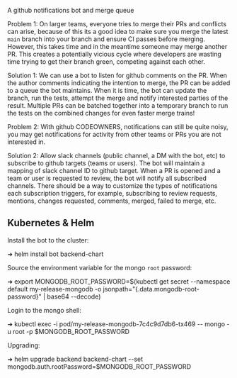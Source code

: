A github notifications bot and merge queue

Problem 1: On larger teams, everyone tries to merge their PRs and conflicts can arise, because of this its a good idea to make sure you merge the latest `main` branch into your branch and ensure CI passes before merging. However, this takes time and in the meantime someone may merge another PR. This creates a potentially vicious cycle where developers are wasting time trying to get  their branch green, competing against each other.

Solution 1: We can use a bot to listen for github comments on the PR. When the author comments indicating the intention to merge, the PR can be added to a queue the bot maintains. When it is time, the bot can update the branch, run the tests, attempt the merge and notify interested parties of the result. Multiple PRs can be batched together into a temporary branch to run the tests on the combined changes for even faster merge trains!

Problem 2: With github CODEOWNERS, notifications can still be quite noisy, you may get notifications for activity from other teams or PRs you are not interested in.

Solution 2: Allow slack channels (public channel, a DM with the bot, etc) to subscribe to github targets (teams or users). The bot will maintain a mapping of slack channel ID to github target. When a PR is opened and a team or user is requested to review, the bot will notify all subscribed channels. There should be a way to customize the types of notifications each subscription triggers, for example, subscribing to review requests, mentions, changes requested, comments, merged, failed to merge, etc.

## Kubernetes & Helm


Install the bot to the cluster:

➜ helm install bot backend-chart

Source the environment variable for the mongo `root` password:

➜ export MONGODB_ROOT_PASSWORD=$(kubectl get secret --namespace default my-release-mongodb -o jsonpath="{.data.mongodb-root-password}" | base64 --decode)

Login to the mongo shell:

➜ kubectl exec -i pod/my-release-mongodb-7c4c9d7db6-tx469 -- mongo -u root -p $MONGODB_ROOT_PASSWORD

Upgrading:

➜ helm upgrade backend backend-chart --set mongodb.auth.rootPassword=$MONGODB_ROOT_PASSWORD